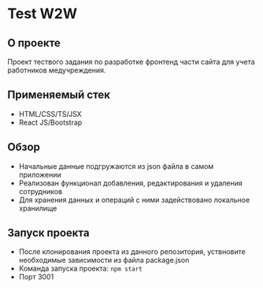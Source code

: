 # Test W2W

## О проекте

Проект тествого задания по разработке фронтенд части сайта для учета работников медучреждения.

## Применяемый стек

* HTML/CSS/TS/JSX
* React JS/Bootstrap

## Обзор
 
* Начальные данные подгружаются из json файла в самом приложении
* Реализован функционал добавления, редактирования и удаления сотрудников
* Для хранения данных и операций с ними задействовано локальное хранилище

## Запуск проекта

* После клонирования проекта из данного репозитория, уствновите необходимые 
  зависимости из файла package.json
* Команда запуска проекта: `npm start`
* Порт 3001

